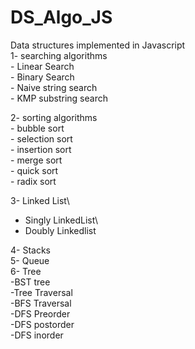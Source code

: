 # DS_Algo_JS
Data structures implemented in Javascript\
1- searching algorithms\
    - Linear Search\
    - Binary Search\
    - Naive string search\
    - KMP substring search

2- sorting algorithms\
    - bubble sort\
    - selection sort\
    - insertion sort\
    - merge sort\
    - quick sort\
    - radix sort

3- Linked List\
   - Singly LinkedList\
   - Doubly Linkedlist

4- Stacks\
5- Queue\
6- Tree\
   -BST tree\
     -Tree Traversal\
         -BFS Traversal\
         -DFS Preorder\
         -DFS postorder\
         -DFS inorder
